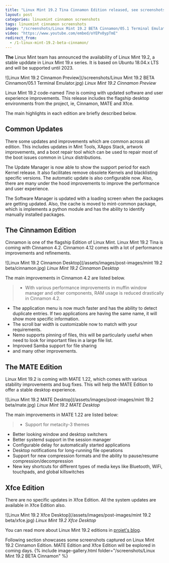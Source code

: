 ```yaml
---
title: "Linux Mint 19.2 Tina Cinnamon Edition released, see screenshots"
layout: post
categories: linuxmint cinnamon screenshots
tags: linuxmint cinnamon screenshots
image: "/screenshots/Linux Mint 19.2 BETA Cinnamon/05.1 Terminal Emulator.jpg"
video: "https://www.youtube.com/embed/oYEPx0ypTmE"
redirect_from: 
  - /1-linux-mint-19.2-beta-cinnamon/
---
```


**The** Linux Mint team has announced the availability of Linux Mint 19.2, a stable upddate in Linux Mint 19.x series. It is based on Ubuntu 18.04.x LTS and will be supported until 2023.

![Linux Mint 19.2 Cinnamon Preview](/screenshots/Linux Mint 19.2 BETA Cinnamon/05.1 Terminal Emulator.jpg)
*Linux Mint 19.2 Cinnamon Preview*

Linux Mint 19.2 code-named *Tina* is coming with updated software and user experience improvements. This release includes the flagship desktop environments from the project, ie, Cinnamon, MATE and Xfce.

The main highlights in each edition are briefly described below.

## Common Updates
There some updates and improvements which are common across all edition. This includes updates in Mint Tools, XApps Stack, artwork improvements, and a boot repair tool which can be used to repair most of the boot issues common in Linux distributions.

The Update Manager is now able to show the support period for each Kernel release. It also facilitates remove obsolete Kernels and blacklisting specific versions. The automatic update is also configurable now. Also, there are many under the hood improvements to improve the performance and user experience.

The Software Manager is updated with a loading screen when the packages are getting updated. Also, the cache is moved to mint-common package, which is implements a python module and has the ability to identify manually installed packages.

## The Cinnamon Edition
Cinnamon is one of the flagship Edition of Linux Mint. Linux Mint 19.2 Tina is coming with Cinnamon 4.2. Cinnamon 4.12 comes with a lot of performance improvements and refinements.

![Linux Mint 19.2 Cinnamon Desktop](/assets/images/post-images/mint 19.2 beta/cinnamon.jpg)
*Linux Mint 19.2 Cinnamon Desktop*

The main improvements in Cinnamon 4.2 are listed below.
> - With various performance improvements in muffin window manager and other components, RAM usage is reduced drastically in Cinnamon 4.2.
- The application menu is now much faster and has the ability to detect duplicate entries. If two applications are having the same name, it will show more specific information.
- The scroll bar width is customizable now to match with your requirements.
- Nemo supports pinning of files, this will be particularly useful when need to look for important files in a large file list.
- Improved Samba support for file sharing
- and many other improvements.

## The MATE Edition
Linux Mint 19.2 is coming with MATE 1.22, which comes with various stability improvements and bug fixes. This will help the MATE Edition to offer a stable desktop experience.

![Linux Mint 19.2 MATE Desktop](/assets/images/post-images/mint 19.2 beta/mate.jpg)
*Linux Mint 19.2 MATE Desktop*

The main improvements in MATE 1.22 are listed below:
> - Support for metacity-3 themes
- Better looking window and desktop switchers
- Better systemd support in the session manager
- Configurable delay for automatically started applications
- Desktop notifications for long-running file operations
- Support for new compression formats and the ability to pause/resume compression/decompression
- New key shortcuts for different types of media keys like Bluetooth, WiFi, touchpads, and global killswitches

## Xfce Edition
There are no specific updates in Xfce Edition. All the system updates are available in Xfce Edition also.

![Linux Mint 19.2 Xfce Desktop](/assets/images/post-images/mint 19.2 beta/xfce.jpg)
*Linux Mint 19.2 Xfce Desktop*

You can read more about Linux Mint 19.2 editions in [projet's blog](http://blog.linuxmint.com).

Following section showcases some screenshots captured on Linux Mint 19.2 Cinnamon Edition. MATE Edition and Xfce Edition will be explored in coming days.
{% include image-gallery.html folder="/screenshots/Linux Mint 19.2 BETA Cinnamon" %}